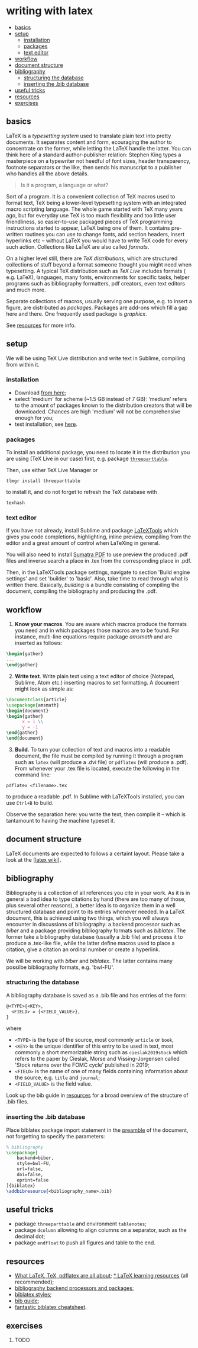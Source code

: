 # writing with latex
<!-- TOC -->

-   [basics](#basics)
-   [setup](#setup)
    -   [installation](#installation)
    -   [packages](#packages)
    -   [text editor](#text-editor)
-   [workflow](#workflow)
-   [document structure](#document-structure)
-   [bibliography](#bibliography)
    -   [structuring the database](#structuring-the-database)
    - [inserting the .bib database](#inserting-the-bib-database)
-   [useful tricks](#useful-tricks)
-   [resources](#resources)
-   [exercises](#exercises)

<!-- /TOC -->
## basics
LaTeX is a *typesetting system* used to translate plain text into pretty documents. It separates content and form, ecouraging the author to concentrate on the former, while letting the LaTeX handle the latter. You can think here of a standard author-publisher relation: Stephen King types a masterpiece on a typewriter not heedful of font sizes, header transparency, footnote separators or the like, then sends his manuscript to a publisher who handles all the above details.

> Is it a program, a language or what?

Sort of a program. It is a convenient collection of TeX macros used to format text, TeX being a lower-level typesetting system with an integrated macro scripting language. The whole game started with TeX many years ago, but for everyday use TeX is too much flexibility and too little user friendliness, so easier-to-use packaged pieces of TeX programming instructions started to appear, LaTeX being one of them. It contains pre-written routines you can use to change fonts, add section headers, insert hyperlinks etc &ndash; without LaTeX you would have to write TeX code for every such action. Collections like LaTeX are also called *formats*.

On a higher level still, there are *TeX distributions*, which are structured collections of stuff beyond a format someone thought you might need when typesetting. A typical TeX distribution such as *TeX Live* includes formats ( e.g. LaTeX), languages, many fonts, environments for specific tasks, helper programs such as bibliography formatters, pdf creators, even text editors and much more.

Separate collections of macros, usually serving one purpose, e.g. to insert a figure, are distributed as *packages*. Packages are add-ons which fill a gap here and there. One frequently used package is *graphicx*.

See [resources](#resources) for more info.

## setup
We will be using TeX Live distribution and write text in Sublime, compiling from within it.

### installation
*   Download [from here](https://www.tug.org/texlive/acquire-netinstall.html);
*   select 'medium' for scheme (~1.5 GB instead of 7 GB): 'medium' refers to the amount of packages known to the distribution creators that will be downloaded. Chances are high 'medium' will not be comprehensive enough for you;
*   test installation, see [here](https://www.tug.org/texlive/doc/texlive-en/texlive-en.html#x1-380003.5).

### packages
To install an additional package, you need to locate it in the distribution you are using (TeX Live in our case) first, e.g. package [`threeparttable`](https://ctan.org/pkg/threeparttable?lang=en).

Then, use either TeX Live Manager or
```
tlmgr install threeparttable
```
to install it, and do not forget to refresh the TeX database with
```
texhash
```

### text editor
If you have not already, install Sublime and package [LaTeXTools](https://latextools.readthedocs.io/en/latest/) which gives you code completions, highlighting, inline preview, compiling from the editor and a great amount of control when LaTeXing in general.

You will also need to install [Sumatra PDF](https://www.sumatrapdfreader.org/free-pdf-reader.html) to use preview the produced .pdf files and inverse search a place in .tex from the corresponding place in .pdf.

Then, in the LaTeXTools package settings, navigate to section 'Build engine settings' and set 'builder' to 'basic'. Also, take time to read through what is written there. Basically, *building* is a bundle consisting of compiling the document, compiling the bibliography and producing the .pdf.

## workflow
1. **Know your macros**. You are aware which macros produce the formats you need and in which packages those macros are to be found. For instance, multi-line equations require package *amsmath* and are inserted as follows:
```latex
\begin{gather}
...
\end{gather}
```
2.  **Write text**. Write plain text using a text editor of choice (Notepad, Sublime, Atom etc.) inserting macros to set formatting. A document might look as simple as:
```latex
\documentclass{article}
\usepackage{amsmath}
\begin{document}
\begin{gather}
	  x = 1 \\
	  y = -1
\end{gather}
\end{document}
```
3.  **Build**. To turn your collection of text and macros into a readable document, the file must be compiled by running it through a program such as `latex` (will produce a .dvi file) or `pdflatex` (will produce a .pdf). From whenever your .tex file is located, execute the following in the command line:
```
pdflatex <filename>.tex
```
to produce a readable .pdf. In Sublime with LaTeXTools installed, you can use `Ctrl+B` to build.

Observe the separation here: you write the text, then compile it &ndash; which is tantamount to having the machine typeset it.

## document structure
LaTeX documents are expected to follows a certaint layout. Please take a look at the [[latex wiki]](https://en.wikibooks.org/wiki/LaTeX/Document_Structure).

## bibliography
Bibliography is a collection of all references you cite in your work. As it is in general a bad idea to type citations by hand (there are too many of those, plus several other reasons), a better idea is to organize them in a well structured database and point to its entries whenever needed. In a LaTeX document, this is achieved using two things, which you will always encounter in discussions of bibliography: a backend processor such as _biber_ and a package providing bibliography formats such as _biblatex_. The former take a bibliography database (usually a .bib file) and process it to produce a .tex-like file, while the latter define macros used to place a citation, give a citation an ordinal number or create a hyperlink.

We will be working with _biber_ and _biblatex_. The latter contains many possilbe bibliography formats, e.g. 'bwl-FU'.

### structuring the database
A bibliography database is saved as a .bib file and has entries of the form:
```latex
@<TYPE>{<KEY>,
  <FIELD> = {<FIELD_VALUE>},
}
```
where
*   `<TYPE>` is the type of the source, most commonly `article` or `book`,
*   `<KEY>` is the unique identifier of this entry to be used in text, most commonly a short memorizable string such as `cieslak2019stock` which refers to the paper by Cieslak, Morse and Vissing-Jorgensen called 'Stock returns over the FOMC cycle' published in 2019;
*   `<FIELD>` is the name of one of many fields containing information about the source, e.g. `title` and `journal`;
*   `<FIELD_VALUE>` is the field value.

Look up the bib guide in [resources](/resources) for a broad overview of the structure of .bib files.

### inserting the .bib database
Place biblatex package import statement in the [preamble](https://en.wikibooks.org/wiki/LaTeX/Document_Structure) of the document, not forgetting to specify the parameters:
```latex
% bibliography
\usepackage[
    backend=biber,
    style=bwl-FU,
    url=false,
    doi=false,
    eprint=false
]{biblatex}
\addbibresource{<bibliography_name>.bib}
```

## useful tricks
* package `threeparttable` and environment `tablenotes`;
* package `dcolumn` allowing to align columns on a separator, such as the decimal dot;
* package `endfloat` to push all figures and table to the end.

## resources
* [What LaTeX, TeX, pdflatex are all about](https://www.texfaq.org/FAQ-texthings);
[* LaTeX learning resources](http://www.tug.org/begin.html) (all recommended);
* [bibliography backend processors and packages](https://tex.stackexchange.com/questions/25701/bibtex-vs-biber-and-biblatex-vs-natbib);
* [biblatex styles](https://tex.stackexchange.com/a/325099/218467);
* [bib guide](https://www.economics.utoronto.ca/osborne/latex/BIBTEX.HTM);
* [fantastic biblatex cheatsheet](http://tug.ctan.org/info/biblatex-cheatsheet/biblatex-cheatsheet.pdf).

## exercises
1.   TODO
